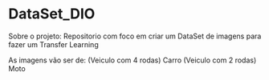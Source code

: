 # DataSet_DIO
Sobre o projeto:
Repositorio com foco em criar um DataSet de imagens para fazer um Transfer Learning

As imagens vão ser de:
(Veiculo com 4 rodas) Carro
(Veiculo com 2 rodas) Moto
